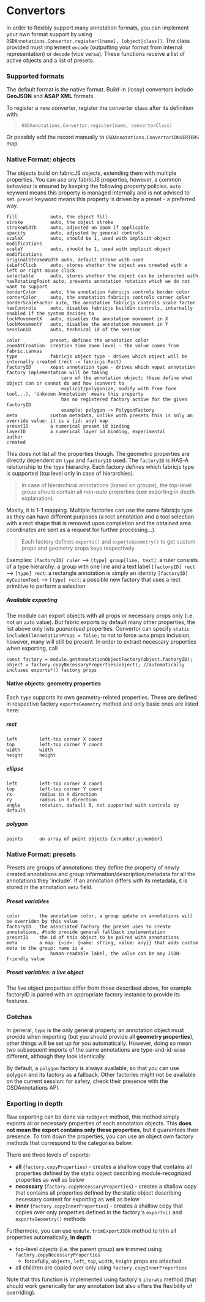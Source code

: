 # Convertors
In order to flexibly support many annotation formats, you can implement your own format support by using
`OSDAnnotations.Convertor.register([name], [object|class])`. The class provided must implement `encode` 
(outputting your format from internal representation) or `decode` (vice versa). These functions receive
a list of active objects and a list of presets.

### Supported formats
The default format is the native format. Build-in (lossy) convertors include **GeoJSON** and **ASAP XML** formats. 

To register a new converter, register the converter class after its definition with:

> ``OSDAnnotations.Convertor.register(name, convertorClass)``

Or possibly add the record manually to ``OSDAnnotations.ConvertorCONVERTERS`` map.

### Native Format: objects
The objects build on fabricJS objects, extending them with multiple properties. You can use any fabricJS properties, 
however, a common behaviour is ensured by keeping the following property policies. `auto` keyword means this property
is managed internally and is not advised to set. `preset` keyword means this property is driven by a preset - a preferred way.


    fill            auto, the object fill
    stroke          auto, the object stroke
    strokeWidth     auto, adjusted on zoom if applicable
    opacity         auto, adjusted by general controls
    scaleX          auto, should be 1, used with implicit object modifications
    scaleY          auto, should be 1, used with implicit object modifications
    originalStrokeWidth auto, default stroke with used
    isLeftClick     auto, stores whether the object was created with a left or right mouse click
    selectable      auto, stores whether the object can be interacted with
    hasRotatingPoint auto, prevents annotation rotation which we do not want to support
    borderColor     auto, the annotation fabricjs controls border color
    cornerColor     auto, the annotation fabricjs controls corner color
    borderScaleFactor auto, the annotation fabricjs controls scale factor
    hasControls     auto, disables fabricjs buildin controls, internally enabled if the system decides to
    lockMovementX   auto, disables the annotation movement in X
    lockMovementY   auto, disables the annotation movement in Y
    sessionID       auto, technical id of the session

    color           preset, defines the annotation color
    zoomAtCreation  creation time zoom level - the value comes from fabric.canvas
    type            fabricjs object type - drives which object will be internally created (rect -> fabricjs.Rect)
    factoryID       xopat annotation type - drives which xopat annotation factory implementation will be taking 
                        care of the annotation object; these define what object can or cannot do and how (convert to 
                        explicit/polygonize, modify with free form tool...), 'Unknown Annotation' means this property 
                        has no registered factory active for the given factoryID 
                        example: polygon -> PolygonFactory
    meta            custom metadata, unlike with presets this is only an override value: it is a {id: any} map
    presetID        a numerical preset id binding
    layerID         a numerical layer id binding, experimental
    author
    created

This does not list all the properties though.
The geometric properties are directly dependent on `type` and `factoryID` used. The `factoryID` is HAS-A relationship
to the `type` hierarchy. Each factory defines which fabricjs type is supported (top level only in case of hierarchies). 

> In case of hierarchical annotations (based on _groups_), the top-level group should contain all _non-auto_ properties
>  (see exporting in depth explanation)

Mostly, it is 1-1 mapping.
Multiple factories can use the same fabricjs type as they can have different purposes (a rect annotation and a tool selection
with a rect shape that is removed upon completion and the obtained area coordinates are sent as a request for further processing...).

> Each factory defines ``exports()`` and `exportsGeometry()` to get custom props and geometry props keys respectively.

Examples: 
`[factoryID] ruler` --> `[type] group[line, text]`: a ruler consists of a type hierarchy: a group with one line and a text label
`[factoryID] rect` --> `[type] rect`: a rectangle annotation is simply an identity
`[factoryID] myCustomTool` --> `[type] rect`: a possible new factory that uses a rect primitive to perform a selection

##### Available exporting
The module can export objects with all props or necessary props only (i.e. not an `auto` value). But fabric exports
by default many other properties, the list above only lists _guaranteed_ properties. Convertor can specify 
``static includeAllAnnotationProps = false;`` to not to force `auto` props inclusion, however, many will still be present.
In order to extract necessary properties when exporting, call

````
const factory = module.getAnnotationObjectFactory(object.factoryID);
object = factory.copyNecessaryProperties(object); //automatically incluses exports*() factory props
````

#### Native objects: geometry properties
Each `type` supports its own geometry-related properties. These are defined in respective factory `exportsGeometry`
method and only basic ones are listed here:

##### rect
    left        left-top corner X coord
    top         left-top corner Y coord
    width       width
    height      height
##### ellipse
    left        left-top corner X coord 
    top         left-top corner Y coord 
    rx          radius in X direction 
    ry          radius in Y direction 
    angle       rotation, default 0, not supported with controls by default
##### polygon
    points      an array of point objects {x:number,y:number}


### Native Format: presets
Presets are groups of annotations: they define the property of newly created annotations and group
information/description/metadata for all the annotations they 'include'. If an annotation differs with its
metadata, it is stored in the annotation `meta` field.

##### Preset variables         
    color       the annotation color, a group update on annotations will be overriden by this value
    factoryID   the associated factory the preset uses to create annotations, #todo provide general fallback implementation
    presetID    the id of this object to be paired with annotations
    meta        a map: {<id>: {name: string, value: any}} that adds custom meta to the group: name is a
                    human-readable label, the value can be any JSON-friendly value

##### Preset variables: a live object
The live object properties differ from those described above, for example factoryID is paired with an appropriate
factory instance to provide its features.

### Gotchas
In general, `type` is the only general property an annotation object must provide when importing (but you should
provide all **geometry properties**), other things
will be set up for you automatically. However, doing so mean two subsequent imports of the same annotations are 
type-and-id-wise different, although they look identically.

By default, a ``polygon`` factory is always available, so that you can use polygon and its factory as a fallback. 
Other factories might not be available on the current session: for safety, check their presence with the OSDAnnotations API.

### Exporting in depth
Raw exporting can be done via `toObject` method, this method simply
exports all or necessary properties of each annotation objects. This
**does not mean the export contains only these properties**, but
it guarantees their presence. To trim down the properties, you can
use an object own factory methods that correspond to the categories below:

There are three levels of exports:
 - **all** (``factory.copyProperties``) - creates a shallow copy that contains all properties defined by the
static object describing module-recognized properties as well as below
 - **necessary** (``factory.copyNecessaryProperties``) - creates a shallow copy that contains all properties defined by the
static object describing necessary content for exporting as well as below
 - **inner** (``factory.copyInnerProperties``) - creates a shallow copy that copies over only properties defined in the factory's 
`exports()` and `exportsGeometry()` methods

Furthermore, you can use ``module.trimExportJSON`` method to trim
all properties automatically, **in depth**
 - top-level objects (i.e. the parent group) are trimmed using ``factory.copyNecessaryProperties``
   - forcefully, `objects`, `left`, `top`, `width`, `height` props are attached
 - all children are copied over only using ``factory.copyInnerProperties``

Note that this function is implemented using factory's ``iterate`` method (that should work
generically for any annotation but also offers the flexibility of overriding).

